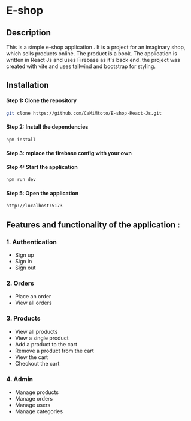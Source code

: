 # E-shop

## Description

This is a simple e-shop application . It is a project for an imaginary shop, which sells products online. The product is
a book. The application is written in React Js and uses Firebase as it's back end.
the project was created with vite and uses tailwind and bootstrap for styling.

## Installation

[//]: # (step 1: clone the repository)

#### Step 1: Clone the repository

```bash
git clone https://github.com/CaMiMtoto/E-shop-React-Js.git
```

[//]: # (step 2: install the dependencies)

#### Step 2: Install the dependencies

```bash
npm install
```

[//]: # (step 3: start the application)

#### Step 3: replace the firebase config with your own

[//]: # (step 4: start the application)

#### Step 4: Start the application

```bash
npm run dev
```

[//]: # (step 5: open the application)

#### Step 5: Open the application

```bash
http://localhost:5173
```

## Features and functionality of the application :

### 1. Authentication

- Sign up
- Sign in
- Sign out

### 2. Orders

- Place an order
- View all orders

### 3. Products

- View all products
- View a single product
- Add a product to the cart
- Remove a product from the cart
- View the cart
- Checkout the cart

### 4. Admin

- Manage products
- Manage orders
- Manage users
- Manage categories